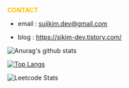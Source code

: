 <span style="color: #FFBF00;"><b>CONTACT</b></span>

- email : sujikim.dev@gmail.com

- blog : https://sjkim-dev.tistory.com/

![Anurag's github stats](https://github-readme-stats.vercel.app/api?username=Hisuji&hide=issues&show_icons=true&theme=radical)

[![Top Langs](https://github-readme-stats.vercel.app/api/top-langs/?username=Hisuji&hide=ruby&layout=compact)](https://github.com/anuraghazra/github-readme-stats)

![Leetcode Stats](https://leetcode.card.workers.dev/?username=Hisuji)
